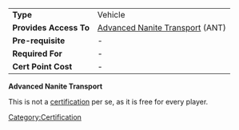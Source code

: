 |                        |                                                                          |
| ---------------------- | ------------------------------------------------------------------------ |
| **Type**               | Vehicle                                                                  |
| **Provides Access To** | [Advanced Nanite Transport](/Advanced_Nanite_Transport "wikilink") (ANT) |
| **Pre-requisite**      | \-                                                                       |
| **Required For**       | \-                                                                       |
| **Cert Point Cost**    | \-                                                                       |

**Advanced Nanite Transport**

This is not a [certification](/certification "wikilink") per se, as it is
free for every player.

[Category:Certification](/Category:Certification "wikilink")
